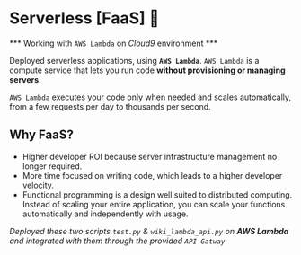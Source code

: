 # Serverless [FaaS] 🚀

*** Working with `AWS Lambda` on *Cloud9* environment ***

Deployed serverless applications, using **`AWS Lambda`**. `AWS Lambda` is a compute service that lets you run code **without provisioning or managing servers**.

`AWS Lambda` executes your code only when needed and scales automatically, from a few requests per day to thousands per second.

## Why FaaS?

- Higher developer ROI because server infrastructure management no longer required.
- More time focused on writing code, which leads to a higher developer velocity.
- Functional programming is a design well suited to distributed computing. Instead of scaling your entire application, you can scale your functions
  automatically and independently with usage.

_Deployed these two scripts `test.py` & `wiki_lambda_api.py` on **AWS Lambda** and integrated with them through the provided `API Gatway`_
